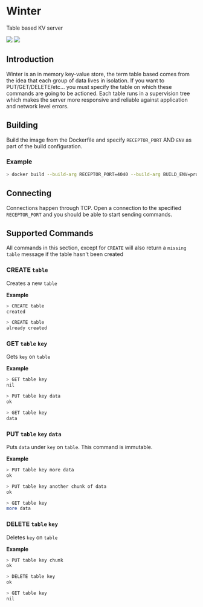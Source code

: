 # Winter

Table based KV server

![](https://img.shields.io/badge/Made%20With-Elixir-blueviolet)
![](https://img.shields.io/badge/License-MIT-lightgray)

## Introduction

Winter is an in memory key-value store, the term table based comes from the idea that each group of data lives in isolation. If you want to PUT/GET/DELETE/etc... you must specify the table on which these commands are going to be actioned. Each table runs in a supervision tree which makes the server more responsive and reliable against application and network level errors.

## Building

Build the image from the Dockerfile and specify `RECEPTOR_PORT` AND `ENV` as part of the build configuration.

### Example

```bash
> docker build --build-arg RECEPTOR_PORT=4040 --build-arg BUILD_ENV=prod -t name:tag .
```

## Connecting

Connections happen through TCP. Open a connection to the specified `RECEPTOR_PORT` and you should be able to start sending commands.

## Supported Commands

All commands in this section, except for `CREATE` will also return a `missing table` message if the table hasn't been created

### CREATE `table`
Creates a new `table`

**Example**

```bash
> CREATE table
created

> CREATE table
already created
```

### GET `table` `key`

Gets `key` on `table`

**Example**

```bash
> GET table key
nil

> PUT table key data
ok

> GET table key
data
```


### PUT `table` `key` `data`
Puts `data` under `key` on `table`. This command is immutable.

**Example**

```bash
> PUT table key more data
ok

> PUT table key another chunk of data
ok

> GET table key
more data
```

### DELETE `table` `key`

Deletes `key` on `table`

**Example**

```bash
> PUT table key chunk
ok

> DELETE table key
ok

> GET table key
nil
```
